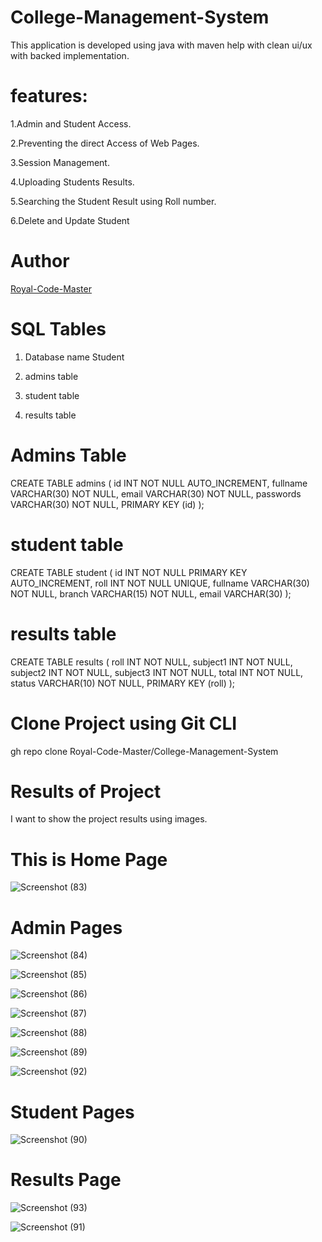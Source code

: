 # College-Management-System
This application is developed using java with maven help with clean ui/ux with backed implementation.


# features:
1.Admin and Student Access.

2.Preventing the direct Access of Web Pages.

3.Session Management.

4.Uploading Students Results.

5.Searching the Student Result using Roll number.

6.Delete and Update Student

# Author
<a href="https://github.com/Royal-Code-Master/">Royal-Code-Master</a>


# SQL Tables 

1. Database name Student

2. admins table

3. student table

4. results table


# Admins Table
CREATE TABLE admins (
    id INT NOT NULL AUTO_INCREMENT,
    fullname VARCHAR(30) NOT NULL,
    email VARCHAR(30) NOT NULL,
    passwords VARCHAR(30) NOT NULL,
    PRIMARY KEY (id)
);

   
# student table
CREATE TABLE student (
    id INT NOT NULL PRIMARY KEY AUTO_INCREMENT,
    roll INT NOT NULL UNIQUE,
    fullname VARCHAR(30) NOT NULL,
    branch VARCHAR(15) NOT NULL,
    email VARCHAR(30)
);


# results table

CREATE TABLE results (
    roll INT NOT NULL,
    subject1 INT NOT NULL,
    subject2 INT NOT NULL,
    subject3 INT NOT NULL,
    total INT NOT NULL,
    status VARCHAR(10) NOT NULL,
    PRIMARY KEY (roll)
);


# Clone Project using Git CLI
gh repo clone Royal-Code-Master/College-Management-System


# Results of Project 

I want to show the project results using images.


# This is Home Page

![Screenshot (83)](https://github.com/Royal-Code-Master/College-Management-System/assets/126596692/86e63782-bc1d-4981-92e4-5120a15945dc)


# Admin Pages

![Screenshot (84)](https://github.com/Royal-Code-Master/College-Management-System/assets/126596692/e7985622-54d8-45e3-a8b2-dc74745682bf)


![Screenshot (85)](https://github.com/Royal-Code-Master/College-Management-System/assets/126596692/5fd4eea7-dd97-4131-8da2-52994dd6b5b8)


![Screenshot (86)](https://github.com/Royal-Code-Master/College-Management-System/assets/126596692/19d9c8c7-2b62-45ab-ab8f-69bdfc80ee3d)


![Screenshot (87)](https://github.com/Royal-Code-Master/College-Management-System/assets/126596692/79ec5b44-cc2c-4dd0-990b-fe2ecf375bd9)


![Screenshot (88)](https://github.com/Royal-Code-Master/College-Management-System/assets/126596692/4a729ec3-aed9-4f81-8e1e-d457250be70e)


![Screenshot (89)](https://github.com/Royal-Code-Master/College-Management-System/assets/126596692/fe268150-f7ec-4c53-9190-2cb839e21795)


![Screenshot (92)](https://github.com/Royal-Code-Master/College-Management-System/assets/126596692/4d2a9b9e-ea1c-4444-81e2-dfc216c91c27)


# Student Pages

![Screenshot (90)](https://github.com/Royal-Code-Master/College-Management-System/assets/126596692/1b343998-6843-4a98-a350-747e5f7afc22)

# Results Page

![Screenshot (93)](https://github.com/Royal-Code-Master/College-Management-System/assets/126596692/6e5b3483-148d-4e06-97a3-546a14824b65)




![Screenshot (91)](https://github.com/Royal-Code-Master/College-Management-System/assets/126596692/04918088-6cac-4e4c-a701-5bcbd43bce99)
